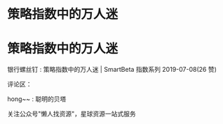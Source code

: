 # 策略指数中的万人迷

# 策略指数中的万人迷

银行螺丝钉 : 策略指数中的万人迷 | SmartBeta 指数系列 2019-07-08(26 赞)

评论区：

hong~~ : 聪明的贝塔

关注公众号"懒人找资源"，星球资源一站式服务